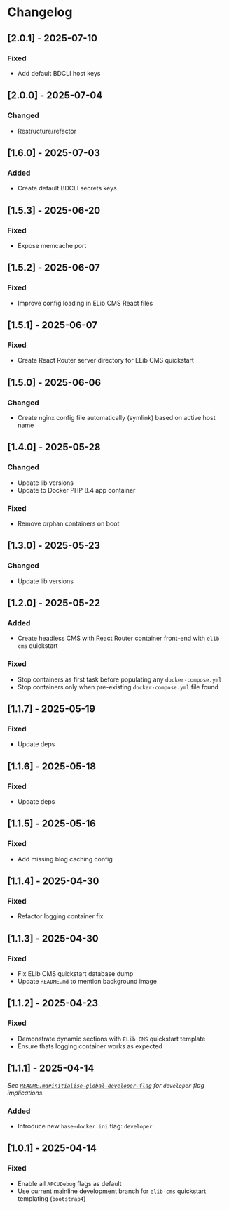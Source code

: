 
# Changelog


## [2.0.1] - 2025-07-10

### Fixed

- Add default BDCLI host keys


## [2.0.0] - 2025-07-04

### Changed

- Restructure/refactor


## [1.6.0] - 2025-07-03

### Added

- Create default BDCLI secrets keys


## [1.5.3] - 2025-06-20

### Fixed

- Expose memcache port


## [1.5.2] - 2025-06-07

### Fixed

- Improve config loading in ELib CMS React files


## [1.5.1] - 2025-06-07

### Fixed

- Create React Router server directory for ELib CMS quickstart


## [1.5.0] - 2025-06-06

### Changed

- Create nginx config file automatically (symlink) based on active host name


## [1.4.0] - 2025-05-28

### Changed

- Update lib versions
- Update to Docker PHP 8.4 app container

### Fixed

- Remove orphan containers on boot


## [1.3.0] - 2025-05-23

### Changed

- Update lib versions


## [1.2.0] - 2025-05-22

### Added

- Create headless CMS with React Router container front-end with `elib-cms` quickstart


### Fixed

- Stop containers as first task before populating any `docker-compose.yml`
- Stop containers only when pre-existing `docker-compose.yml` file found


## [1.1.7] - 2025-05-19

### Fixed

- Update deps


## [1.1.6] - 2025-05-18

### Fixed

- Update deps


## [1.1.5] - 2025-05-16

### Fixed

- Add missing blog caching config


## [1.1.4] - 2025-04-30

### Fixed

- Refactor logging container fix


## [1.1.3] - 2025-04-30

### Fixed

- Fix ELib CMS quickstart database dump
- Update `README.md` to mention background image


## [1.1.2] - 2025-04-23

### Fixed

- Demonstrate dynamic sections with `ELib CMS` quickstart template
- Ensure thats logging container works as expected


## [1.1.1] - 2025-04-14

_See [`README.md#initialise-global-developer-flag`](README.md) for `developer` flag implications._ 

### Added

- Introduce new `base-docker.ini` flag: `developer`


## [1.0.1] - 2025-04-14

### Fixed

- Enable all `APCUDebug` flags as default
- Use current mainline development branch for `elib-cms` quickstart templating (`bootstrap4`)

